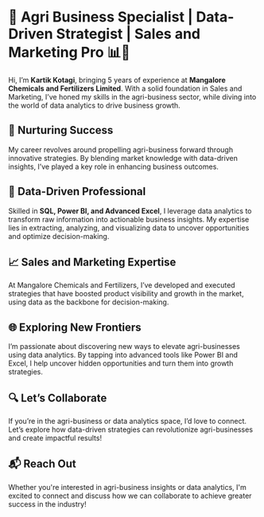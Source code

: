 # 🌱 Agri Business Specialist | Data-Driven Strategist | Sales and Marketing Pro 📊🚀

Hi, I’m **Kartik Kotagi**, bringing 5 years of experience at **Mangalore Chemicals and Fertilizers Limited**. With a solid foundation in Sales and Marketing, I’ve honed my skills in the agri-business sector, while diving into the world of data analytics to drive business growth.

## 🌾 Nurturing Success
My career revolves around propelling agri-business forward through innovative strategies. By blending market knowledge with data-driven insights, I’ve played a key role in enhancing business outcomes.

## 🚀 Data-Driven Professional
Skilled in **SQL, Power BI, and Advanced Excel**, I leverage data analytics to transform raw information into actionable business insights. My expertise lies in extracting, analyzing, and visualizing data to uncover opportunities and optimize decision-making.

## 📈 Sales and Marketing Expertise
At Mangalore Chemicals and Fertilizers, I’ve developed and executed strategies that have boosted product visibility and growth in the market, using data as the backbone for decision-making.

## 🌐 Exploring New Frontiers
I’m passionate about discovering new ways to elevate agri-businesses using data analytics. By tapping into advanced tools like Power BI and Excel, I help uncover hidden opportunities and turn them into growth strategies.

## 🔍 Let’s Collaborate
If you’re in the agri-business or data analytics space, I’d love to connect. Let’s explore how data-driven strategies can revolutionize agri-businesses and create impactful results!

## 📬 Reach Out
Whether you're interested in agri-business insights or data analytics, I'm excited to connect and discuss how we can collaborate to achieve greater success in the industry!

